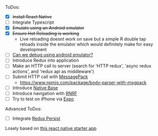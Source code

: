 ToDos:

- [x] ~~Install React Native~~
- [ ] Integrate Typescript
- [x] ~~Emulate using an Android emulator~~
- [x] ~~Ensure Hot Reloading is working~~
  - Live reloading doesnt work on save but a simple R double tap reloads inside the emulator which would definitely make for easy development
- [ ] [Can we debug using android emulator?](https://github.com/Microsoft/vscode-react-native)
- [ ] Introduce Redux into application
- [ ] Make an HTTP call to server (search for 'HTTP redux', 'async redux actions', and 'redux api as middleware')
- [ ] Submit HTTP call with [MessagePack](https://msgpack.org/index.html)
  - https://www.npmjs.com/package/body-parser-with-msgpack
- [ ] Introduce [Native Base](https://nativebase.io/)
- [ ] Introduce navigation with [RNRF](http://docs.nativebase.io/docs/examples/navigation/RNRFBasicExample.html)
- [ ] Try to test on iPhone via [Expo](expo.io)

Advanced ToDos:
- [ ] Integrate [Redux Persist](https://github.com/rt2zz/redux-persist)

Losely based on [this react native starter app](https://github.com/mcnamee/react-native-starter-kit)
